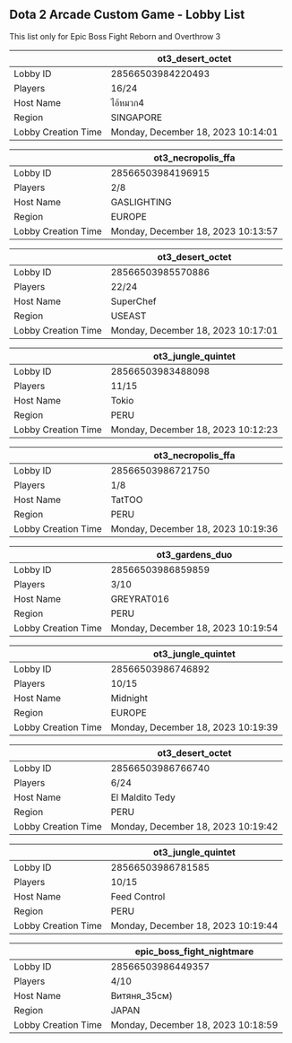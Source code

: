 ## Dota 2 Arcade Custom Game - Lobby List

This list only for Epic Boss Fight Reborn and Overthrow 3

|  | ot3_desert_octet |
| ------ | ------ |
| Lobby ID | 28566503984220493 |
| Players | 16/24 |
| Host Name | ไอ้หมวก4 |
| Region | SINGAPORE |
| Lobby Creation Time | Monday, December 18, 2023 10:14:01 |


|  | ot3_necropolis_ffa |
| ------ | ------ |
| Lobby ID | 28566503984196915 |
| Players | 2/8 |
| Host Name | GASLIGHTING |
| Region | EUROPE |
| Lobby Creation Time | Monday, December 18, 2023 10:13:57 |


|  | ot3_desert_octet |
| ------ | ------ |
| Lobby ID | 28566503985570886 |
| Players | 22/24 |
| Host Name | SuperChef |
| Region | USEAST |
| Lobby Creation Time | Monday, December 18, 2023 10:17:01 |


|  | ot3_jungle_quintet |
| ------ | ------ |
| Lobby ID | 28566503983488098 |
| Players | 11/15 |
| Host Name | Tokio |
| Region | PERU |
| Lobby Creation Time | Monday, December 18, 2023 10:12:23 |


|  | ot3_necropolis_ffa |
| ------ | ------ |
| Lobby ID | 28566503986721750 |
| Players | 1/8 |
| Host Name | TatTOO |
| Region | PERU |
| Lobby Creation Time | Monday, December 18, 2023 10:19:36 |


|  | ot3_gardens_duo |
| ------ | ------ |
| Lobby ID | 28566503986859859 |
| Players | 3/10 |
| Host Name | GREYRAT016 |
| Region | PERU |
| Lobby Creation Time | Monday, December 18, 2023 10:19:54 |


|  | ot3_jungle_quintet |
| ------ | ------ |
| Lobby ID | 28566503986746892 |
| Players | 10/15 |
| Host Name | Midnight |
| Region | EUROPE |
| Lobby Creation Time | Monday, December 18, 2023 10:19:39 |


|  | ot3_desert_octet |
| ------ | ------ |
| Lobby ID | 28566503986766740 |
| Players | 6/24 |
| Host Name | El Maldito Tedy |
| Region | PERU |
| Lobby Creation Time | Monday, December 18, 2023 10:19:42 |


|  | ot3_jungle_quintet |
| ------ | ------ |
| Lobby ID | 28566503986781585 |
| Players | 10/15 |
| Host Name | Feed Control |
| Region | PERU |
| Lobby Creation Time | Monday, December 18, 2023 10:19:44 |


|  | epic_boss_fight_nightmare |
| ------ | ------ |
| Lobby ID | 28566503986449357 |
| Players | 4/10 |
| Host Name | Витяня_35см) |
| Region | JAPAN |
| Lobby Creation Time | Monday, December 18, 2023 10:18:59 |


